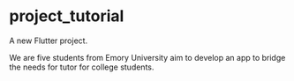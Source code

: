 # project_tutorial

A new Flutter project.

We are five students from Emory University aim to develop an app to bridge the needs for tutor for college students.

